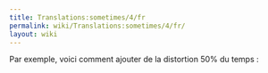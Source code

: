 ```yaml
---
title: Translations:sometimes/4/fr
permalink: wiki/Translations:sometimes/4/fr/
layout: wiki
---
```


Par exemple, voici comment ajouter de la distortion 50% du temps :
